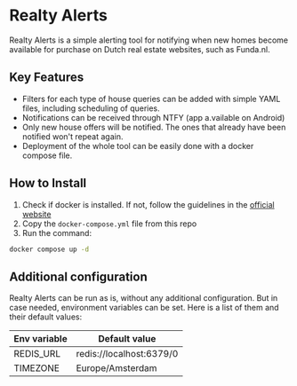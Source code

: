 # Realty Alerts

Realty Alerts is a simple alerting tool for notifying when new homes become available for purchase on Dutch real estate websites, such as Funda.nl.

## Key Features
- Filters for each type of house queries can be added with simple YAML files, including scheduling of queries.
- Notifications can be received through NTFY (app a.vailable on Android)
- Only new house offers will be notified. The ones that already have been notified won't repeat again.
- Deployment of the whole tool can be easily done with a docker compose file.


## How to Install

1. Check if docker is installed. If not, follow the guidelines in the [official website](https://docs.docker.com/engine/install/)
2. Copy the `docker-compose.yml` file from this repo
3. Run the command:

```bash
docker compose up -d
```

## Additional configuration

Realty Alerts can be run as is, without any additional configuration. But in case needed, environment variables can be set. Here is a list of them and their default values:

| Env variable | Default value            |
| ------------ | ------------------------ |
| REDIS_URL    | redis://localhost:6379/0 |
| TIMEZONE     | Europe/Amsterdam         |
